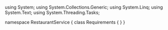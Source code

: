 ﻿using System;
using System.Collections.Generic;
using System.Linq;
using System.Text;
using System.Threading.Tasks;

namespace RestaurantService
{
    class Requirements
    {
    }
}

